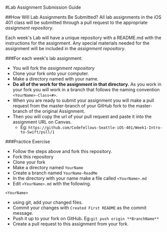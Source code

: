 #Lab Assignment Submission Guide

##How Will Lab Assignments Be Submitted?
All lab assignments in the iOS 401 class will be submitted through a pull request to the appropriate _assignment repository_.  

Each week's Lab will have a unique repository with a README.md with the instructions for the assignment. Any special materials needed for the assignment will be included in the _assignment repository_.  

###For each week's lab assignment:
* You will fork the _assignment repository_
* Clone your fork onto your computer.
* Make a directory named with your name.
* **Do all of the work for the assignment in that directory.** As you work in your fork you will work in a branch that follows the naming convention `<YourName>-Class<#>`.
* When you are ready to submit your assignment you will make a pull request from the master-branch of your GitHub fork to the master-branch of the original Assignment.
* Then you will copy the url of your pull request and paste it into the assignment URL on Canvas.
    * Eg: `https://github.com/Codefellows-Seattle-iOS-401/Week1-Intro-to-Swift/pull/1`

###Practice Exercise
* Follow the steps above and fork this repository.
* Fork this repository
* Clone your fork
* Make a directory named `YourName`
* Create a branch named `YourName-ReadMe`
* In the directory with your name make a file called `<YourName>.md`
* Edit `<YourName>.md` with the following.
```
<YourName>
```
* using git, add your changed files.
* Commit your changes with `Created First README` as the commit message.
* Push it up to your fork on GitHub. Eg:`git push origin **BranchName**`
* Create a pull request to this assignment from your fork.
